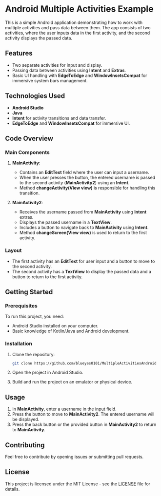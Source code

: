 # Android Multiple Activities Example

This is a simple Android application demonstrating how to work with multiple activities and pass data between them. The app consists of two activities, where the user inputs data in the first activity, and the second activity displays the passed data.

## Features
- Two separate activities for input and display.
- Passing data between activities using **Intent** and **Extras**.
- Basic UI handling with **EdgeToEdge** and **WindowInsetsCompat** for immersive system bars management.

## Technologies Used
- **Android Studio**
- **Java** 
- **Intent** for activity transitions and data transfer.
- **EdgeToEdge** and **WindowInsetsCompat** for immersive UI.

## Code Overview

### Main Components
1. **MainActivity**:
   - Contains an **EditText** field where the user can input a username.
   - When the user presses the button, the entered username is passed to the second activity (**MainActivity2**) using an **Intent**.
   - Method **changeActivity(View view)** is responsible for handling this transition.

2. **MainActivity2**:
   - Receives the username passed from **MainActivity** using **Intent** extras.
   - Displays the passed username in a **TextView**.
   - Includes a button to navigate back to **MainActivity** using **Intent**.
   - Method **changeScreen(View view)** is used to return to the first activity.

### Layout
- The first activity has an **EditText** for user input and a button to move to the second activity.
- The second activity has a **TextView** to display the passed data and a button to return to the first activity.

## Getting Started

### Prerequisites
To run this project, you need:
- Android Studio installed on your computer.
- Basic knowledge of Kotlin/Java and Android development.

### Installation

1. Clone the repository:
    ```bash
    git clone https://github.com/blueyes0101/MultipleActivitiesAndroid
    ```

2. Open the project in Android Studio.

3. Build and run the project on an emulator or physical device.

## Usage

1. In **MainActivity**, enter a username in the input field.
2. Press the button to move to **MainActivity2**. The entered username will be displayed.
3. Press the back button or the provided button in **MainActivity2** to return to **MainActivity**.

## Contributing
Feel free to contribute by opening issues or submitting pull requests.

## License
This project is licensed under the MIT License - see the [LICENSE](LICENSE) file for details.
